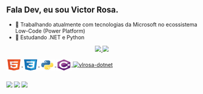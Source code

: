 ## Fala Dev, eu sou Victor Rosa.

- 🔭 Trabalhando atualmente com tecnologias da Microsoft no ecossistema Low-Code (Power Platform)
- 🌱 Estudando .NET e Python

<div align="center">
  <a href="https://github.com/vlrosa-dev">
  <img height="180em" src="https://github-readme-stats.vercel.app/api?username=vlrosa-dev&show_icons=true&theme=dracula&include_all_commits=true&count_private=true"/>
  <img height="180em" src="https://github-readme-stats.vercel.app/api/top-langs/?username=vlrosa-dev&layout=compact&langs_count=7&theme=dracula"/>
</div>

<div style="display: inline_block"><br>
  <img align="center" alt="vlrosa-html" height="30" width="40" src="https://raw.githubusercontent.com/devicons/devicon/master/icons/html5/html5-original.svg">
  <img align="center" alt="vlrosa-css" height="30" width="40" src="https://raw.githubusercontent.com/devicons/devicon/master/icons/css3/css3-original.svg">
  <img align="center" alt="vlrosa-python" height="30" width="40" src="https://raw.githubusercontent.com/devicons/devicon/master/icons/python/python-original.svg">
  <img align="center" alt="vlrosa-c#" height="30" width="40" src="https://raw.githubusercontent.com/devicons/devicon/master/icons/csharp/csharp-original.svg">
  <img align="center" alt="vlrosa-dotnet" height="30" width="40" src="https://cdn.jsdelivr.net/gh/devicons/devicon/icons/dotnetcore/dotnetcore-original.svg">
</div>
  
  ##
  
<div>
  <a href="https://instagram.com/vitinrosa" target="_blank"><img src="https://img.shields.io/badge/-Instagram-%23E4405F?style=for-the-badge&logo=instagram&logoColor=white" target="_blank"></a>
  <a href = "mailto:victor.lmr07@gmail.com"><img src="https://img.shields.io/badge/-Gmail-%23333?style=for-the-badge&logo=gmail&logoColor=white" target="_blank"></a>
  <a href="https://www.linkedin.com/in/victor-luis-moreira-rosa/" target="_blank"><img src="https://img.shields.io/badge/-LinkedIn-%230077B5?style=for-the-badge&logo=linkedin&logoColor=white" target="_blank"></a> 
  </div>
  
  
